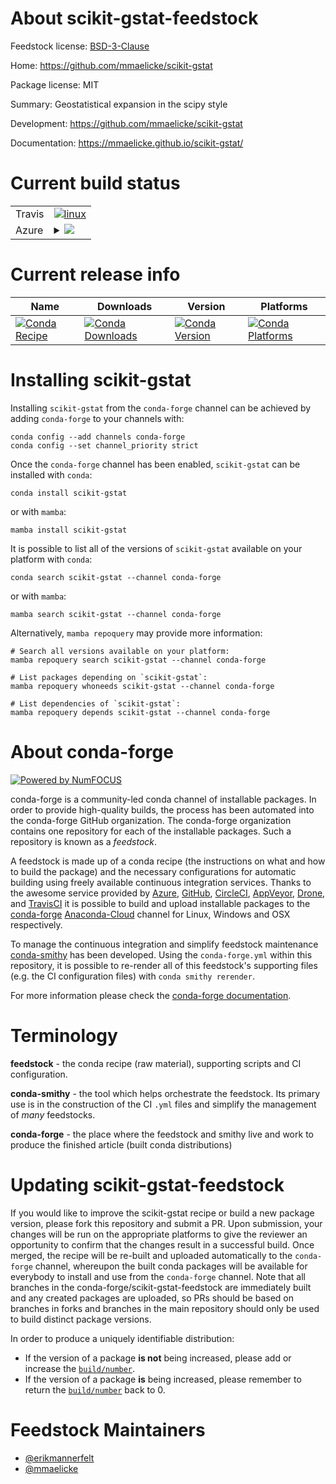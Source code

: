 About scikit-gstat-feedstock
============================

Feedstock license: [BSD-3-Clause](https://github.com/conda-forge/scikit-gstat-feedstock/blob/main/LICENSE.txt)

Home: https://github.com/mmaelicke/scikit-gstat

Package license: MIT

Summary: Geostatistical expansion in the scipy style

Development: https://github.com/mmaelicke/scikit-gstat

Documentation: https://mmaelicke.github.io/scikit-gstat/

Current build status
====================


<table><tr>
    <td>Travis</td>
    <td>
      <a href="https://app.travis-ci.com/conda-forge/scikit-gstat-feedstock">
        <img alt="linux" src="https://img.shields.io/travis/com/conda-forge/scikit-gstat-feedstock/main.svg?label=Linux">
      </a>
    </td>
  </tr>
    
  <tr>
    <td>Azure</td>
    <td>
      <details>
        <summary>
          <a href="https://dev.azure.com/conda-forge/feedstock-builds/_build/latest?definitionId=12840&branchName=main">
            <img src="https://dev.azure.com/conda-forge/feedstock-builds/_apis/build/status/scikit-gstat-feedstock?branchName=main">
          </a>
        </summary>
        <table>
          <thead><tr><th>Variant</th><th>Status</th></tr></thead>
          <tbody><tr>
              <td>linux_64_python3.10.____cpython</td>
              <td>
                <a href="https://dev.azure.com/conda-forge/feedstock-builds/_build/latest?definitionId=12840&branchName=main">
                  <img src="https://dev.azure.com/conda-forge/feedstock-builds/_apis/build/status/scikit-gstat-feedstock?branchName=main&jobName=linux&configuration=linux%20linux_64_python3.10.____cpython" alt="variant">
                </a>
              </td>
            </tr><tr>
              <td>linux_64_python3.8.____cpython</td>
              <td>
                <a href="https://dev.azure.com/conda-forge/feedstock-builds/_build/latest?definitionId=12840&branchName=main">
                  <img src="https://dev.azure.com/conda-forge/feedstock-builds/_apis/build/status/scikit-gstat-feedstock?branchName=main&jobName=linux&configuration=linux%20linux_64_python3.8.____cpython" alt="variant">
                </a>
              </td>
            </tr><tr>
              <td>linux_64_python3.9.____cpython</td>
              <td>
                <a href="https://dev.azure.com/conda-forge/feedstock-builds/_build/latest?definitionId=12840&branchName=main">
                  <img src="https://dev.azure.com/conda-forge/feedstock-builds/_apis/build/status/scikit-gstat-feedstock?branchName=main&jobName=linux&configuration=linux%20linux_64_python3.9.____cpython" alt="variant">
                </a>
              </td>
            </tr><tr>
              <td>linux_aarch64_python3.10.____cpython</td>
              <td>
                <a href="https://dev.azure.com/conda-forge/feedstock-builds/_build/latest?definitionId=12840&branchName=main">
                  <img src="https://dev.azure.com/conda-forge/feedstock-builds/_apis/build/status/scikit-gstat-feedstock?branchName=main&jobName=linux&configuration=linux%20linux_aarch64_python3.10.____cpython" alt="variant">
                </a>
              </td>
            </tr><tr>
              <td>linux_aarch64_python3.8.____cpython</td>
              <td>
                <a href="https://dev.azure.com/conda-forge/feedstock-builds/_build/latest?definitionId=12840&branchName=main">
                  <img src="https://dev.azure.com/conda-forge/feedstock-builds/_apis/build/status/scikit-gstat-feedstock?branchName=main&jobName=linux&configuration=linux%20linux_aarch64_python3.8.____cpython" alt="variant">
                </a>
              </td>
            </tr><tr>
              <td>linux_aarch64_python3.9.____cpython</td>
              <td>
                <a href="https://dev.azure.com/conda-forge/feedstock-builds/_build/latest?definitionId=12840&branchName=main">
                  <img src="https://dev.azure.com/conda-forge/feedstock-builds/_apis/build/status/scikit-gstat-feedstock?branchName=main&jobName=linux&configuration=linux%20linux_aarch64_python3.9.____cpython" alt="variant">
                </a>
              </td>
            </tr><tr>
              <td>linux_ppc64le_python3.10.____cpython</td>
              <td>
                <a href="https://dev.azure.com/conda-forge/feedstock-builds/_build/latest?definitionId=12840&branchName=main">
                  <img src="https://dev.azure.com/conda-forge/feedstock-builds/_apis/build/status/scikit-gstat-feedstock?branchName=main&jobName=linux&configuration=linux%20linux_ppc64le_python3.10.____cpython" alt="variant">
                </a>
              </td>
            </tr><tr>
              <td>linux_ppc64le_python3.8.____cpython</td>
              <td>
                <a href="https://dev.azure.com/conda-forge/feedstock-builds/_build/latest?definitionId=12840&branchName=main">
                  <img src="https://dev.azure.com/conda-forge/feedstock-builds/_apis/build/status/scikit-gstat-feedstock?branchName=main&jobName=linux&configuration=linux%20linux_ppc64le_python3.8.____cpython" alt="variant">
                </a>
              </td>
            </tr><tr>
              <td>linux_ppc64le_python3.9.____cpython</td>
              <td>
                <a href="https://dev.azure.com/conda-forge/feedstock-builds/_build/latest?definitionId=12840&branchName=main">
                  <img src="https://dev.azure.com/conda-forge/feedstock-builds/_apis/build/status/scikit-gstat-feedstock?branchName=main&jobName=linux&configuration=linux%20linux_ppc64le_python3.9.____cpython" alt="variant">
                </a>
              </td>
            </tr><tr>
              <td>osx_64_python3.10.____cpython</td>
              <td>
                <a href="https://dev.azure.com/conda-forge/feedstock-builds/_build/latest?definitionId=12840&branchName=main">
                  <img src="https://dev.azure.com/conda-forge/feedstock-builds/_apis/build/status/scikit-gstat-feedstock?branchName=main&jobName=osx&configuration=osx%20osx_64_python3.10.____cpython" alt="variant">
                </a>
              </td>
            </tr><tr>
              <td>osx_64_python3.8.____cpython</td>
              <td>
                <a href="https://dev.azure.com/conda-forge/feedstock-builds/_build/latest?definitionId=12840&branchName=main">
                  <img src="https://dev.azure.com/conda-forge/feedstock-builds/_apis/build/status/scikit-gstat-feedstock?branchName=main&jobName=osx&configuration=osx%20osx_64_python3.8.____cpython" alt="variant">
                </a>
              </td>
            </tr><tr>
              <td>osx_64_python3.9.____cpython</td>
              <td>
                <a href="https://dev.azure.com/conda-forge/feedstock-builds/_build/latest?definitionId=12840&branchName=main">
                  <img src="https://dev.azure.com/conda-forge/feedstock-builds/_apis/build/status/scikit-gstat-feedstock?branchName=main&jobName=osx&configuration=osx%20osx_64_python3.9.____cpython" alt="variant">
                </a>
              </td>
            </tr><tr>
              <td>osx_arm64_python3.10.____cpython</td>
              <td>
                <a href="https://dev.azure.com/conda-forge/feedstock-builds/_build/latest?definitionId=12840&branchName=main">
                  <img src="https://dev.azure.com/conda-forge/feedstock-builds/_apis/build/status/scikit-gstat-feedstock?branchName=main&jobName=osx&configuration=osx%20osx_arm64_python3.10.____cpython" alt="variant">
                </a>
              </td>
            </tr><tr>
              <td>osx_arm64_python3.8.____cpython</td>
              <td>
                <a href="https://dev.azure.com/conda-forge/feedstock-builds/_build/latest?definitionId=12840&branchName=main">
                  <img src="https://dev.azure.com/conda-forge/feedstock-builds/_apis/build/status/scikit-gstat-feedstock?branchName=main&jobName=osx&configuration=osx%20osx_arm64_python3.8.____cpython" alt="variant">
                </a>
              </td>
            </tr><tr>
              <td>osx_arm64_python3.9.____cpython</td>
              <td>
                <a href="https://dev.azure.com/conda-forge/feedstock-builds/_build/latest?definitionId=12840&branchName=main">
                  <img src="https://dev.azure.com/conda-forge/feedstock-builds/_apis/build/status/scikit-gstat-feedstock?branchName=main&jobName=osx&configuration=osx%20osx_arm64_python3.9.____cpython" alt="variant">
                </a>
              </td>
            </tr><tr>
              <td>win_64_python3.10.____cpython</td>
              <td>
                <a href="https://dev.azure.com/conda-forge/feedstock-builds/_build/latest?definitionId=12840&branchName=main">
                  <img src="https://dev.azure.com/conda-forge/feedstock-builds/_apis/build/status/scikit-gstat-feedstock?branchName=main&jobName=win&configuration=win%20win_64_python3.10.____cpython" alt="variant">
                </a>
              </td>
            </tr><tr>
              <td>win_64_python3.8.____cpython</td>
              <td>
                <a href="https://dev.azure.com/conda-forge/feedstock-builds/_build/latest?definitionId=12840&branchName=main">
                  <img src="https://dev.azure.com/conda-forge/feedstock-builds/_apis/build/status/scikit-gstat-feedstock?branchName=main&jobName=win&configuration=win%20win_64_python3.8.____cpython" alt="variant">
                </a>
              </td>
            </tr><tr>
              <td>win_64_python3.9.____cpython</td>
              <td>
                <a href="https://dev.azure.com/conda-forge/feedstock-builds/_build/latest?definitionId=12840&branchName=main">
                  <img src="https://dev.azure.com/conda-forge/feedstock-builds/_apis/build/status/scikit-gstat-feedstock?branchName=main&jobName=win&configuration=win%20win_64_python3.9.____cpython" alt="variant">
                </a>
              </td>
            </tr>
          </tbody>
        </table>
      </details>
    </td>
  </tr>
</table>

Current release info
====================

| Name | Downloads | Version | Platforms |
| --- | --- | --- | --- |
| [![Conda Recipe](https://img.shields.io/badge/recipe-scikit--gstat-green.svg)](https://anaconda.org/conda-forge/scikit-gstat) | [![Conda Downloads](https://img.shields.io/conda/dn/conda-forge/scikit-gstat.svg)](https://anaconda.org/conda-forge/scikit-gstat) | [![Conda Version](https://img.shields.io/conda/vn/conda-forge/scikit-gstat.svg)](https://anaconda.org/conda-forge/scikit-gstat) | [![Conda Platforms](https://img.shields.io/conda/pn/conda-forge/scikit-gstat.svg)](https://anaconda.org/conda-forge/scikit-gstat) |

Installing scikit-gstat
=======================

Installing `scikit-gstat` from the `conda-forge` channel can be achieved by adding `conda-forge` to your channels with:

```
conda config --add channels conda-forge
conda config --set channel_priority strict
```

Once the `conda-forge` channel has been enabled, `scikit-gstat` can be installed with `conda`:

```
conda install scikit-gstat
```

or with `mamba`:

```
mamba install scikit-gstat
```

It is possible to list all of the versions of `scikit-gstat` available on your platform with `conda`:

```
conda search scikit-gstat --channel conda-forge
```

or with `mamba`:

```
mamba search scikit-gstat --channel conda-forge
```

Alternatively, `mamba repoquery` may provide more information:

```
# Search all versions available on your platform:
mamba repoquery search scikit-gstat --channel conda-forge

# List packages depending on `scikit-gstat`:
mamba repoquery whoneeds scikit-gstat --channel conda-forge

# List dependencies of `scikit-gstat`:
mamba repoquery depends scikit-gstat --channel conda-forge
```


About conda-forge
=================

[![Powered by
NumFOCUS](https://img.shields.io/badge/powered%20by-NumFOCUS-orange.svg?style=flat&colorA=E1523D&colorB=007D8A)](https://numfocus.org)

conda-forge is a community-led conda channel of installable packages.
In order to provide high-quality builds, the process has been automated into the
conda-forge GitHub organization. The conda-forge organization contains one repository
for each of the installable packages. Such a repository is known as a *feedstock*.

A feedstock is made up of a conda recipe (the instructions on what and how to build
the package) and the necessary configurations for automatic building using freely
available continuous integration services. Thanks to the awesome service provided by
[Azure](https://azure.microsoft.com/en-us/services/devops/), [GitHub](https://github.com/),
[CircleCI](https://circleci.com/), [AppVeyor](https://www.appveyor.com/),
[Drone](https://cloud.drone.io/welcome), and [TravisCI](https://travis-ci.com/)
it is possible to build and upload installable packages to the
[conda-forge](https://anaconda.org/conda-forge) [Anaconda-Cloud](https://anaconda.org/)
channel for Linux, Windows and OSX respectively.

To manage the continuous integration and simplify feedstock maintenance
[conda-smithy](https://github.com/conda-forge/conda-smithy) has been developed.
Using the ``conda-forge.yml`` within this repository, it is possible to re-render all of
this feedstock's supporting files (e.g. the CI configuration files) with ``conda smithy rerender``.

For more information please check the [conda-forge documentation](https://conda-forge.org/docs/).

Terminology
===========

**feedstock** - the conda recipe (raw material), supporting scripts and CI configuration.

**conda-smithy** - the tool which helps orchestrate the feedstock.
                   Its primary use is in the construction of the CI ``.yml`` files
                   and simplify the management of *many* feedstocks.

**conda-forge** - the place where the feedstock and smithy live and work to
                  produce the finished article (built conda distributions)


Updating scikit-gstat-feedstock
===============================

If you would like to improve the scikit-gstat recipe or build a new
package version, please fork this repository and submit a PR. Upon submission,
your changes will be run on the appropriate platforms to give the reviewer an
opportunity to confirm that the changes result in a successful build. Once
merged, the recipe will be re-built and uploaded automatically to the
`conda-forge` channel, whereupon the built conda packages will be available for
everybody to install and use from the `conda-forge` channel.
Note that all branches in the conda-forge/scikit-gstat-feedstock are
immediately built and any created packages are uploaded, so PRs should be based
on branches in forks and branches in the main repository should only be used to
build distinct package versions.

In order to produce a uniquely identifiable distribution:
 * If the version of a package **is not** being increased, please add or increase
   the [``build/number``](https://docs.conda.io/projects/conda-build/en/latest/resources/define-metadata.html#build-number-and-string).
 * If the version of a package **is** being increased, please remember to return
   the [``build/number``](https://docs.conda.io/projects/conda-build/en/latest/resources/define-metadata.html#build-number-and-string)
   back to 0.

Feedstock Maintainers
=====================

* [@erikmannerfelt](https://github.com/erikmannerfelt/)
* [@mmaelicke](https://github.com/mmaelicke/)

